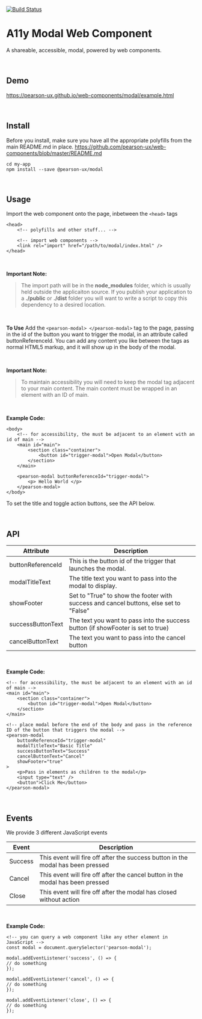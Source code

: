 
[![Build Status](https://travis-ci.com/pearson-ux/web-components.svg?token=yRiZW31ciCX2AwmRD34E&branch=master)](https://travis-ci.com/pearson-ux/web-components)

# A11y Modal Web Component

A shareable, accessible, modal, powered by web components.

<br>

## Demo
https://pearson-ux.github.io/web-components/modal/example.html

<br>

## Install
Before you install, make sure you have all the appropriate polyfills from the main README.md in place.
https://github.com/pearson-ux/web-components/blob/master/README.md

    cd my-app
    npm install --save @pearson-ux/modal
 
<br>

## Usage

Import the web component onto the page, inbetween the `<head>` tags

    <head>
	    <!-- polyfills and other stuff... -->
	    
	    <!-- import web components -->
	    <link rel="import" href="/path/to/modal/index.html" />
	</head>

<br>

**Important Note:**

> The import path will be in the **node_modules** folder, which is
> usually held outside the applicaiton source.  If you publish your
> application to a **./public** or **./dist** folder you will want to
> write a script to copy this dependency to a desired location.

<br>

**To Use**
Add the `<pearson-modal> </pearson-modal>` tag to the page, passing in the id of the button you want to trigger the modal, in an attribute called buttonReferenceId.  You can add any content you like between the tags as normal HTML5 markup, and it will show up in the body of the modal.

<br>

**Important Note:**  

> To maintain accessibility you will need to keep the modal tag adjacent
> to your main content.  The main content must be wrapped in an element
> with an ID of main.
> 

<br>

**Example Code:** 

    <body>
	    <!-- for accessibility, the must be adjacent to an element with an id of main -->
	    <main id="main">
	    	<section class="container">
	    		<button id="trigger-modal">Open Modal</button>
	    	</section>
	    </main>
	    
	    <pearson-modal buttonReferenceId="trigger-modal">
	    	<p> Hello World </p>
	    </pearson-modal>
    </body>

To set the title and toggle action buttons, see the API below.

<br>

## API 

| Attribute |  Description|
|--|--|
|buttonReferenceId  | This is the button id of the trigger that launches the modal. |
|modalTitleText  | The title text you want to pass into the modal to display. |
| showFooter | Set to "True" to show the footer with success and cancel buttons, else set to "False"|
|successButtonText | The text you want to pass into the success button (if showFooter is set to true)|
|cancelButtonText | The text you want to pass into the cancel button

<br>

**Example Code:** 

    <!-- for accessibility, the must be adjacent to an element with an id of main -->
    <main id="main">
    	<section class="container">
    		<button id="trigger-modal">Open Modal</button>
    	</section>
    </main>

    <!-- place modal before the end of the body and pass in the reference ID of the button that triggers the modal -->
    <pearson-modal
    	buttonReferenceId="trigger-modal"
    	modalTitleText="Basic Title"
    	successButtonText="Success"
    	cancelButtonText="Cancel"
    	showFooter="true"
    >
		<p>Pass in elements as children to the modal</p>
		<input type="text" />
		<button">Click Me</button>
    </pearson-modal>

<br>

## Events
We provide 3 different JavaScript events

|Event| Description |
|--|--|
| Success | This event will fire off after the success button in the modal has been pressed |
| Cancel |  This event will fire off after the cancel button in the modal has been pressed|
| Close |  This event will fire off after the modal has closed without action|

<br>

**Example Code:**

    <!-- you can query a web component like any other element in JavaScript -->
    const modal = document.querySelector('pearson-modal');

    modal.addEventListener('success', () => {  
    // do something
    });
    
    modal.addEventListener('cancel', () => {  
    // do something
    });
    
    modal.addEventListener('close', () => {  
    // do something
    });



